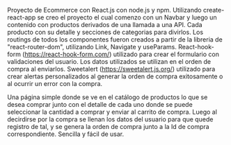 Proyecto de Ecommerce con React.js con node.js y npm.
Utilizando create-react-app se creo el proyecto el cual comenzo con un Navbar y luego un contenido con productos derivados de una llamada a una API.
Cada producto con su detalle y secciones de categorias para divirlos.
Los routings de todos los componentes fueron creados a partir de la libreria de "react-router-dom", utilizando Link, Navigate y useParams.
React-hook-form (https://react-hook-form.com/) utilizado para crear el formulario con validaciones del usuario. Los datos utilizados se utilizan en el orden de compra al enviarlos. 
Sweetalert (https://sweetalert.js.org/) utilizado para crear alertas personalizados al generar la orden de compra exitosamente o al ocurrir un error con la compra.

Una página simple donde se ve en el catálogo de productos lo que se desea comprar junto con el detalle de cada uno donde se puede seleccionar la cantidad a comprar y enviar al carrito de compra. Luego al decirdirse por la compra se llenan los datos del usuario para que quede registro de tal, y se genera la orden de compra junto a la Id de compra correspondiente.
Sencilla y fácil de usar.